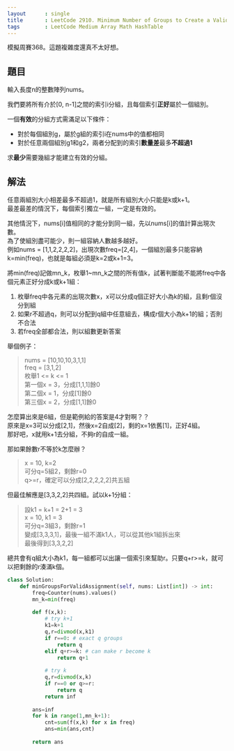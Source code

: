```yaml
---
layout      : single
title       : LeetCode 2910. Minimum Number of Groups to Create a Valid Assignment
tags        : LeetCode Medium Array Math HashTable
---
```

模擬周賽368。這題複雜度還真不太好想。  

## 題目  

輸入長度n的整數陣列nums。  

我們要將所有介於[0, n-1]之間的索引i分組，且每個索引**正好**屬於一個組別。  

一個**有效**的分組方式需滿足以下條件：  

- 對於每個組別g，屬於g組的索引i在nums中的值都相同  
- 對於任意兩個組別g1和g2，兩者分配到的索引**數量差**最多**不超過1**  

求**最少**需要幾組才能建立有效的分組。  

## 解法

任意兩組別大小相差最多不超過1，就是所有組別大小只能是k或k+1。  
最差最差的情況下，每個索引獨立一組，一定是有效的。  

其他情況下，nums[i]值相同的才能分到同一組，先以nums[i]的值計算出現次數。  
為了使組別盡可能少，則一組容納人數越多越好。  
例如nums = [1,1,2,2,2,2]，出現次數freq=[2,4]，一個組別最多只能容納k=min(freq)，也就是每組必須是k=2或k+1=3。  

將min(freq)記做mn_k，枚舉1\~mn_k之間的所有值k，試著判斷能不能將freq中各個元素正好分成k或k+1組：  

1. 枚舉freq中各元素的出現次數x，x可以分成q個正好大小為k的組，且剩r個沒分到組  
2. 如果r不超過q，則可以分配到q組中任意組去，構成r個大小為k+1的組；否則不合法  
3. 若freq全部都合法，則以組數更新答案  

舉個例子：  
> nums = [10,10,10,3,1,1]  
> freq = [3,1,2]  
> 枚舉1 <= k <= 1  
> 第一個x = 3，分成[1,1,1]餘0  
> 第二個x = 1，分成[1]餘0  
> 第三個x = 2，分成[1,1]餘0  

怎麼算出來是6組，但是範例給的答案是4才對啊？？  
原來是x=3可以分成[2,1]，然後x=2自成[2]，剩的x=1依舊[1]，正好4組。  
那好吧，x就用k+1去分組，不夠r的自成一組。  

那如果餘數r不等於k怎麼辦？  
> x = 10, k=2  
> 可分q=5組2，剩餘r=0  
> q>=r，確定可以分成[2,2,2,2,2]共五組  

但最佳解應是[3,3,2,2]共四組。試以k+1分組：  
> 設k1 = k+1 = 2+1 = 3  
> x = 10, k1 = 3  
> 可分q=3組3，剩餘r=1  
> 變成[3,3,3,1]，最後一組不滿k1人，可以從其他k1組拆出來  
> 最後得到[3,3,2,2]  

總共會有q組大小為k1，每一組都可以出讓一個索引來幫助r。只要q+r>=k，就可以把剩餘的r湊滿k個。  

```python
class Solution:
    def minGroupsForValidAssignment(self, nums: List[int]) -> int:
        freq=Counter(nums).values()
        mn_k=min(freq)
        
        def f(x,k):
            # try k+1
            k1=k+1
            q,r=divmod(x,k1)
            if r==0: # exact q groups
                return q
            elif q+r>=k: # can make r become k
                return q+1
            
            # try k
            q,r=divmod(x,k)
            if r==0 or q>=r: 
                return q
            return inf 
        
        ans=inf
        for k in range(1,mn_k+1):
            cnt=sum(f(x,k) for x in freq)
            ans=min(ans,cnt)
                
        return ans
```
